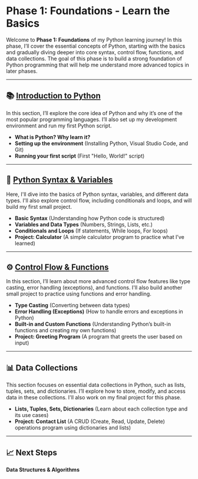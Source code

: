 # Phase 1: Foundations - Learn the Basics

Welcome to **Phase 1: Foundations** of my Python learning journey! In this phase, I’ll cover the essential concepts of Python, 
starting with the basics and gradually diving deeper into core syntax, control flow, functions, and data collections. 
The goal of this phase is to build a strong foundation of Python programming that will help me understand more advanced 
topics in later phases.

---

## 📚 [**Introduction to Python**](./introduction-to-python)
In this section, I’ll explore the core idea of Python and why it’s one of the most popular programming languages. 
I’ll also set up my development environment and run my first Python script.

- **What is Python? Why learn it?**
- **Setting up the environment** (Installing Python, Visual Studio Code, and Git)
- **Running your first script** (First "Hello, World!" script)

---

## 📝 [**Python Syntax & Variables**](./python-syntax-&-variables)
Here, I'll dive into the basics of Python syntax, variables, and different data types. 
I'll also explore control flow, including conditionals and loops, and will build my first small project.

- **Basic Syntax** (Understanding how Python code is structured)
- **Variables and Data Types** (Numbers, Strings, Lists, etc.)
- **Conditionals and Loops** (If statements, While loops, For loops)
- **Project: Calculator** (A simple calculator program to practice what I’ve learned)

---

## ⚙️ [**Control Flow & Functions**](./control-flow-&-functions)
In this section, I’ll learn about more advanced control flow features like type casting, error handling (exceptions), and functions.
I'll also build another small project to practice using functions and error handling.

- **Type Casting** (Converting between data types)
- **Error Handling (Exceptions)** (How to handle errors and exceptions in Python)
- **Built-in and Custom Functions** (Understanding Python’s built-in functions and creating my own functions)
- **Project: Greeting Program** (A program that greets the user based on input)

---

## 📊 **Data Collections**
This section focuses on essential data collections in Python, such as lists, tuples, sets, and dictionaries. 
I’ll explore how to store, modify, and access data in these collections. I'll also work on my final project for this phase.

- **Lists, Tuples, Sets, Dictionaries** (Learn about each collection type and its use cases)
- **Project: Contact List** (A CRUD (Create, Read, Update, Delete) operations program using dictionaries and lists)

---

## 📈 **Next Steps**
**Data Structures & Algorithms**
